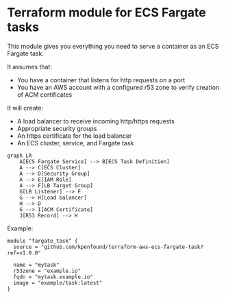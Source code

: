 # Terraform module for ECS Fargate tasks

This module gives you everything you need to serve a container as an ECS Fargate task.

It assumes that:

- You have a container that listens for http requests on a port
- You have an AWS account with a configured r53 zone to verify creation of ACM certificates

It will create:

- A load balancer to receive incoming http/https requests
- Appropriate security groups
- An https certificate for the load balancer
- An ECS cluster, service, and Fargate task

```mermaid
graph LR
    A[ECS Fargate Service] --> B[ECS Task Definition]
    A --> C[ECS Cluster]
    A --> D[Security Group]
    A --> E[IAM Role]
    A --> F[LB Target Group]
    G[LB Listener] --> F
    G --> H[Load balancer]
    H --> D
    G --> I[ACM Certificate]
    J[R53 Record] --> H
```

Example:

```hcl
module "fargate_task" {
  source = "github.com/kpenfound/terraform-aws-ecs-fargate-task?ref=v1.0.0"

  name = "mytask"
  r53zone = "example.io"
  fqdn = "mytask.example.io"
  image = "example/task:latest"
}
```